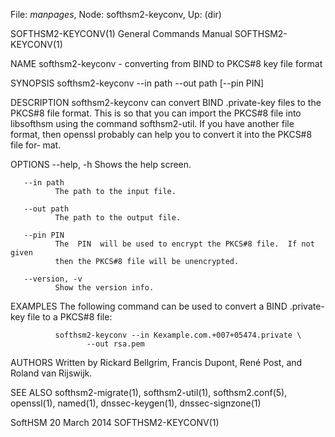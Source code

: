 File: *manpages*,  Node: softhsm2-keyconv,  Up: (dir)

SOFTHSM2-KEYCONV(1)         General Commands Manual        SOFTHSM2-KEYCONV(1)



NAME
       softhsm2-keyconv - converting from BIND to PKCS#8 key file format

SYNOPSIS
       softhsm2-keyconv --in path --out path [--pin PIN]

DESCRIPTION
       softhsm2-keyconv can convert BIND .private-key files to the PKCS#8 file
       format.  This is so that you can import the PKCS#8 file into libsofthsm
       using the command softhsm2-util.  If you have another file format, then
       openssl probably can help you to convert it into the PKCS#8  file  for‐
       mat.

OPTIONS
       --help, -h Shows the help screen.

       --in path
              The path to the input file.

       --out path
              The path to the output file.

       --pin PIN
              The  PIN  will be used to encrypt the PKCS#8 file.  If not given
              then the PKCS#8 file will be unencrypted.

       --version, -v
              Show the version info.

EXAMPLES
       The following command can be used to convert a BIND  .private-key  file
       to a PKCS#8 file:

              softhsm2-keyconv --in Kexample.com.+007+05474.private \
                     --out rsa.pem

AUTHORS
       Written  by Rickard Bellgrim, Francis Dupont, René Post, and Roland van
       Rijswijk.

SEE ALSO
       softhsm2-migrate(1),  softhsm2-util(1),  softhsm2.conf(5),  openssl(1),
       named(1), dnssec-keygen(1), dnssec-signzone(1)



SoftHSM                          20 March 2014             SOFTHSM2-KEYCONV(1)
